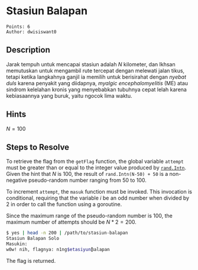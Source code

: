 # Stasiun Balapan

```
Points: 6
Author: dwisiswant0
```

## Description

Jarak tempuh untuk mencapai stasiun adalah $N$ kilometer, dan Ikhsan memutuskan untuk mengambil rute tercepat dengan melewati jalan tikus, tetapi ketika langkahnya ganjil ia memilih untuk berisirahat dengan _nyebat duls_ karena penyakit yang diidapnya, _myalgic encephalomyelitis_ (ME) atau sindrom kelelahan kronis yang menyebabkan tubuhnya cepat lelah karena kebiasaannya yang buruk, yaitu ngocok lima waktu.

## Hints

$N=100$

## Steps to Resolve

To retrieve the flag from the `getFlag` function, the global variable `attempt` must be greater than or equal to the integer value produced by [`rand.Intn`](https://pkg.go.dev/math/rand#Intn). Given the hint that $N$ is $100$, the result of `rand.Intn(N-50) + 50` is a non-negative pseudo-random number ranging from $50$ to $100$.

To increment `attempt`, the `masuk` function must be invoked. This invocation is conditional, requiring that the variable $i$ be an odd number when divided by $2$ in order to call the function using a goroutine.

Since the maximum range of the pseudo-random number is $100$, the maximum number of attempts should be $N * 2 = 200$.

```bash
$ yes | head -n 200 | /path/to/stasiun-balapan
Stasiun Balapan Solo
Masukin: 
w0w! nih, flagnya: n1ng$etasiyun₿alapan
```

The flag is returned.